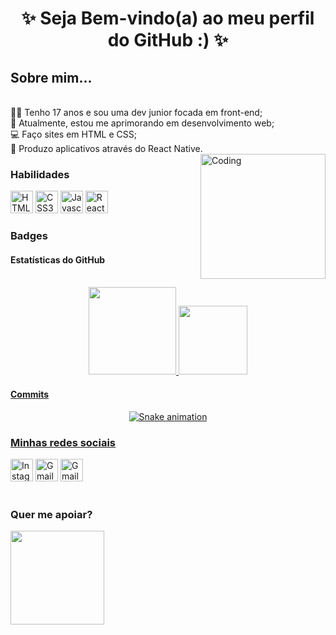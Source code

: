 <h1 align="center">✨ Seja Bem-vindo(a) ao meu perfil do GitHub :) ✨</h1>

<div align="left">
      <h2> Sobre mim...</h2>
      <p><br>
      🙋‍♀️ Tenho 17 anos e sou uma dev junior focada em front-end;<br>
      🧠 Atualmente, estou me aprimorando em desenvolvimento web;<br>
      💻 Faço sites em HTML e CSS; <br> 
      👾 Produzo aplicativos através do React Native.
      <img align="right" alt="Coding" height="200" src="https://media1.giphy.com/media/dMLmQfCO7lCA2gX3tw/giphy.gif?cid=ecf05e47tnufxl6seznd3jjom5lp8ehajh93zp758d95ekpk&rid=giphy.gif&ct=s">
      </p>

</div>

<div align="left">
    <h3> Habilidades </h3>
      <a href="https://developer.mozilla.org/en-US/docs/Glossary/HTML5" target="_blank" rel="external"><img                     src="https://raw.githubusercontent.com/danielcranney/readme-generator/main/public/icons/skills/html5-colored.svg" width="36" height="36" alt="HTML5" /></a>
      <a href="https://developer.mozilla.org/pt-BR/docs/Web/CSS" target="_blank" rel="external"><img                     src="https://raw.githubusercontent.com/danielcranney/readme-generator/main/public/icons/skills/css3-colored.svg" width="36" height="36" alt="CSS3" /></a>
      <a href="https://developer.mozilla.org/en-US/docs/Web/JavaScript" target="_blank" rel="external"><img src="https://raw.githubusercontent.com/danielcranney/readme-generator/main/public/icons/skills/javascript-colored.svg" width="36" height="36" alt="Javascript" /></a>
      <a href="https://reactjs.org/" target="_blank" rel="external"><img src="https://raw.githubusercontent.com/danielcranney/readme-generator/main/public/icons/skills/react-colored.svg" width="36" height="36" alt="React" /></a>
</div>

<div align="center">
  <h3 align="left">Badges</h3>
  <h4 align="left">Estatísticas do GitHub</h4><br>
  <a href="https://github.com/luisamellx">
  <img height="140px" src="https://github-readme-stats.vercel.app/api?username=luisamellx&show_icons=true&theme=cobalt&include_all_commits=true&count_private=true"/>
  <img height="110px" src="https://github-readme-stats.vercel.app/api/top-langs/?username=luisamellx&layout=compact&langs_count=7&theme=cobalt"/>
</div>
      
<div align="center">
  <h4 align="left">Commits</h4>
      
  ![Snake animation](https://github.com/luisamellx/luisamellx/blob/output/github-contribution-grid-snake.svg)
        
</div>

<div align="left">
  <h3> Minhas redes sociais </h3>
  <a href="https://www.instagram.com/luisamellx/" target="_blank" rel="external"><img src="https://seeklogo.com/images/I/instagram-new-2016-logo-4773FE3F99-seeklogo.com.png" width="36" height="36" alt="Instagram" /></a>
  <a href="https://mail.google.com/mail/u/0/#inbox?compose=CllgCJqZjBVDhHVhzfBqdClqMDsqPDbGBqcHTgXvPhnxWcsXQZbWrhSFGDwbKNtbkmtfQPPsxPL" target="_blank" rel="external"><img src="https://cdn-icons-png.flaticon.com/512/5968/5968534.png" width="36" height="36" alt="Gmail" /></a>
      <a href="https://t.me/luisamellx" target="_blank" rel="external"><img src="https://upload.wikimedia.org/wikipedia/commons/thumb/8/82/Telegram_logo.svg/2048px-Telegram_logo.svg.png" width="36" height="36" alt="Gmail" /></a>
</div><br>
      
<div>
      <h3 align="left"> Quer me apoiar? </h3>
            <a href="https://www.buymeacoffee.com/luisamellx"><img src="https://cdn.buymeacoffee.com/buttons/v2/default-yellow.png" width="150" /></a>
</div>
